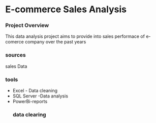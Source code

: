 # E-commerce Sales Analysis

### Project Overview

This data analysis project aims to provide into sales performace of e-comerce company over the past years 

### sources
 sales Data

 ### tools

- Excel - Data cleaning
- SQL Server -Data analysis
- PowerBi-reports
   ### data clearing
  
